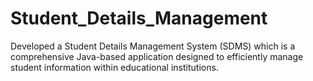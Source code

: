# Student_Details_Management

Developed a Student Details Management System (SDMS) which is a comprehensive Java-based application designed to efficiently manage student information within educational institutions.
